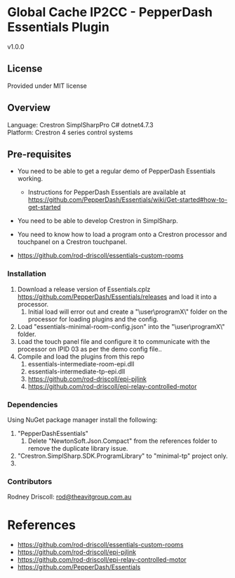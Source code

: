 # Global Cache IP2CC - PepperDash Essentials Plugin

v1.0.0

## License

Provided under MIT license

## Overview

Language: Crestron SimplSharpPro C# dotnet4.7.3\
Platform: Crestron 4 series control systems

## Pre-requisites

* You need to be able to get a regular demo of PepperDash Essentials working.
  * Instructions for PepperDash Essentials are available at <https://github.com/PepperDash/Essentials/wiki/Get-started#how-to-get-started>
* You need to be able to develop Crestron in SimplSharp.
* You need to know how to load a program onto a Crestron processor and touchpanel on a Crestron touchpanel.

* https://github.com/rod-driscoll/essentials-custom-rooms


### Installation

1. Download a release version of Essentials.cplz <https://github.com/PepperDash/Essentials/releases> and load it into a processor.
   1. Initial load will error out and create a "\\user\\programX\\" folder on the processor for loading plugins and the config.
2. Load "essentials-minimal-room-config.json" into the "\\user\\programX\\" folder.
3. Load the touch panel file and configure it to communicate with the processor on IPID 03 as per the demo config file..
4. Compile and load the plugins from this repo
   1. essentials-intermediate-room-epi.dll
   2. essentials-intermediate-tp-epi.dll
   3. https://github.com/rod-driscoll/epi-pjlink
   4. https://github.com/rod-driscoll/epi-relay-controlled-motor

### Dependencies

Using NuGet package manager install the following:

1. "PepperDashEssentials"
   1. Delete "NewtonSoft.Json.Compact" from the references folder to remove the duplicate library issue.
2. "Crestron.SimplSharp.SDK.ProgramLibrary" to "minimal-tp" project only.
3. 
### Contributors
Rodney Driscoll: <rod@theavitgroup.com.au>

# References
- https://github.com/rod-driscoll/essentials-custom-rooms
- https://github.com/rod-driscoll/epi-pjlink
- https://github.com/rod-driscoll/epi-relay-controlled-motor
- https://github.com/PepperDash/Essentials
